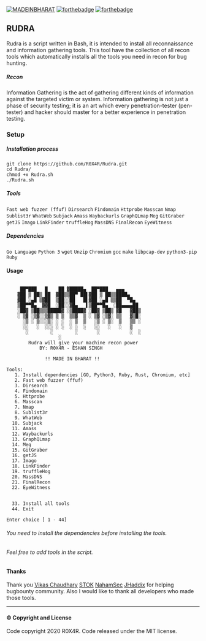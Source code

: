 
[![MADEINBHARAT](https://github.com/R0X4R/D4rkXSS/blob/master/madeinbharat.svg)]() [![forthebadge](https://forthebadge.com/images/badges/built-with-love.svg)]() [![forthebadge](https://forthebadge.com/images/badges/uses-git.svg)]()
## RUDRA
Rudra is a script written in Bash, it is intended to install all reconnaissance and information gathering tools. This tool have the collection of all recon tools which automatically installs all the tools you need in recon for bug hunting.
##### Recon
Information Gathering is the act of gathering different kinds of information against the targeted victim or system. Information gathering is not just a phase of security testing; it is an art which every penetration-tester (pen-tester) and hacker should master for a better experience in penetration testing.
### Setup
##### Installation process
 ```
git clone https://github.com/R0X4R/Rudra.git
cd Rudra/ 
chmod +x Rudra.sh
./Rudra.sh
```
##### Tools
```Fast web fuzzer (ffuf)``` ```Dirsearch``` ```Findomain``` ```Httprobe``` ```Masscan``` ```Nmap``` ```Sublist3r``` ```WhatWeb``` ```Subjack``` ```Amass``` ```Waybackurls``` ```GraphQLmap``` ```Meg``` ```GitGraber``` ```getJS``` ```Imago```  ```LinkFinder```  ```truffleHog```   ```MassDNS```  ```FinalRecon```  ```EyeWitness```  
##### Dependencies
```Go Language``` ```Python 3``` ```wget``` ```Unzip``` ```Chromium``` ```gcc``` ```make``` ```libpcap-dev``` ```python3-pip``` ```Ruby``` 

#### Usage

```

     ██▀███   █    ██ ▓█████▄  ██▀███   ▄▄▄
    ▓██ ▒ ██▒ ██  ▓██▒▒██▀ ██▌▓██ ▒ ██▒▒████▄
    ▓██ ░▄█ ▒▓██  ▒██░░██   █▌▓██ ░▄█ ▒▒██  ▀█▄
    ▒██▀▀█▄  ▓▓█  ░██░░▓█▄   ▌▒██▀▀█▄  ░██▄▄▄▄██
    ░██▓ ▒██▒▒▒█████▓ ░▒████▓ ░██▓ ▒██▒ ▓█   ▓██▒
    ░ ▒▓ ░▒▓░░▒▓▒ ▒ ▒  ▒▒▓  ▒ ░ ▒▓ ░▒▓░ ▒▒   ▓▒█░
      ░▒ ░ ▒░░░▒░ ░ ░  ░ ▒  ▒   ░▒ ░ ▒░  ▒   ▒▒ ░
      ░░   ░  ░░░ ░ ░  ░ ░  ░   ░░   ░   ░   ▒
       ░        ░        ░       ░           ░  ░
                   ░
        Rudra will give your machine recon power
            BY: R0X4R - ESHAN SINGH

              !! MADE IN BHARAT !!

Tools:
   1. Install dependencies [GO, Python3, Ruby, Rust, Chromium, etc]
   2. Fast web fuzzer (ffuf)
   3. Dirsearch
   4. Findomain
   5. Httprobe
   6. Masscan
   7. Nmap
   8. Sublist3r
   9. WhatWeb
  10. Subjack
  11. Amass
  12. Waybackurls
  13. GraphQLmap
  14. Meg
  15. GitGraber
  16. getJS
  17. Imago
  18. LinkFinder
  19. truffleHog
  20. MassDNS
  21. FinalRecon
  22. EyeWitness


  33. Install all tools
  44. Exit

Enter choice [ 1 - 44]
```
###### You need to install the dependencies before installing the tools.
###### Feel free to add tools in the script.

#### Thanks
Thank you [Vikas Chaudhary](https://twitter.com/OffensiveHunter) [STOK](https://www.stokfredrik.com/) [NahamSec](https://www.nahamsec.com/) [JHaddix](https://twitter.com/Jhaddix) for helping bugbounty community.
Also I would like to thank all developers who made those tools.

-----------------------------
#### © Copyright and License
Code copyright 2020 R0X4R. Code released under the MIT license.
